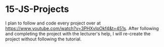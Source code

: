 # 15-JS-Projects

I plan to follow and code every project over at https://www.youtube.com/watch?v=3PHXvlpOkf4&t=451s.
After following and completing the project with the lecturer's help, I will re-create the project without following the tutorial.
